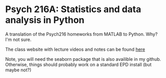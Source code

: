 Psych 216A: Statistics and data analysis in Python
==================================================

A translation of the Psych216 homeworks from MATLAB to Python. Why? I'm not sure.

The class website with lecture videos and notes can be found [here](http://white.stanford.edu/~knk/Psych216A/)

Note, you will need the seaborn package that is also availible in my github. Otherwise,
things should probably work on a standard EPD install (but maybe not?)
